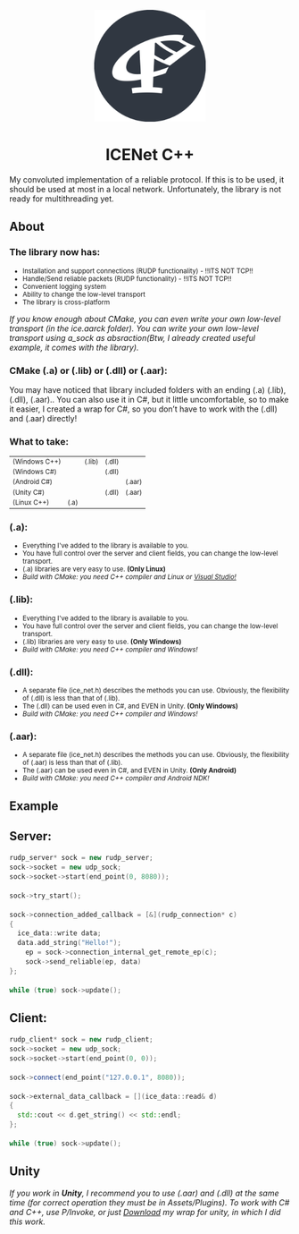   
<p align="center">
  <img src="https://github.com/enoreex/ice_net/blob/master/.git_logo.png" alt="logo" width="200" height="200">
</p>

<h1 align="center" tabindex="-1" dir="auto"><a class="anchor" aria-hidden="true"></a>ICENet C++</h1>

My convoluted implementation of a reliable protocol. If this is to be used, it should be used at most in a local network. Unfortunately, the library is not ready for multithreading yet. 

<h2 tabindex="-1" dir="auto"><a class="anchor" aria-hidden="true"></a>About</h2>

<h3>The library now has:</h3>

<ul>
  <li style="font-size: smaller;">Installation and support connections (RUDP functionality) - !!ITS NOT TCP!!</li>
  <li style="font-size: smaller;">Handle/Send reliable packets (RUDP functionality) - !!ITS NOT TCP!!</li>
  <li style="font-size: smaller;">Convenient logging system</li>
  <li style="font-size: smaller;">Ability to change the low-level transport</li>
  <li style="font-size: smaller;">The library is cross-platform</li>
</ul>

<i>If you know enough about CMake, you can even write your own low-level transport (in the ice.aarck folder). You can write your own low-level transport using a_sock as absraction(Btw, I already created useful example, it comes with the library).</i>

<h3>CMake (.a) or (.lib) or (.dll) or (.aar): </h3>

You may have noticed that library included folders with an ending (.a) (.lib), (.dll), (.aar).. You can also use it in C#, but it little uncomfortable, so to make it easier, I created a wrap for C#, so you don’t have to work with the (.dll) and (.aar) directly!

<h3>What to take: </h3>
<table>
  <tr>
    <td style="font-size: smaller;">(Windows C++)</td>
    <td style="font-size: smaller;"> </td>
    <td style="font-size: smaller;">(.lib)</td>
    <td style="font-size: smaller;">(.dll)</td>
    <td style="font-size: smaller;"> </td>
  </tr>
  <tr>
    <td style="font-size: smaller;">(Windows C#)</td>
    <td style="font-size: smaller;"> </td>
    <td style="font-size: smaller;">  </td>
    <td style="font-size: smaller;">(.dll)</td>
    <td style="font-size: smaller;">  </td>
  </tr>
  <tr>
    <td style="font-size: smaller;">(Android C#)</td>
    <td style="font-size: smaller;"> </td>
    <td style="font-size: smaller;">  </td>
    <td style="font-size: smaller;">  </td>
    <td style="font-size: smaller;">(.aar)</td>
  </tr>
  <tr>
    <td style="font-size: smaller;">(Unity C#)</td>
    <td style="font-size: smaller;"> </td>
    <td style="font-size: smaller;">  </td>
    <td style="font-size: smaller;">(.dll)</td>
    <td style="font-size: smaller;">(.aar)</td>
  </tr>
    <tr>
    <td style="font-size: smaller;">(Linux C++)</td>
    <td style="font-size: smaller;">(.a)</td>
    <td style="font-size: smaller;">  </td>
    <td style="font-size: smaller;">  </td>
    <td style="font-size: smaller;">  </td>
  </tr>
</table>

<h3>(.a): </h3>

<ul>
  <li style="font-size: smaller;">Everything I've added to the library is available to you.</li>
  <li style="font-size: smaller;">You have full control over the server and client fields, you can change the low-level transport.</li>
  <li style="font-size: smaller;">(.a) libraries are very easy to use. <strong>(Only Linux)</strong></li>
  <li style="font-size: smaller;"><i>Build with CMake: you need C++ compiler and Linux or <a href="https://devblogs.microsoft.com/cppblog/linux-development-with-c-in-visual-studio/">Visual Studio!</a></i></li>
</ul>

<h3>(.lib): </h3>

<ul>
  <li style="font-size: smaller;">Everything I've added to the library is available to you.</li>
  <li style="font-size: smaller;">You have full control over the server and client fields, you can change the low-level transport.</li>
  <li style="font-size: smaller;">(.lib) libraries are very easy to use. <strong>(Only Windows)</strong></li>
  <li style="font-size: smaller;"><i>Build with CMake: you need C++ compiler and Windows!</i></li>
</ul>

<h3>(.dll): </h3>

<ul>
  <li style="font-size: smaller;">A separate file (ice_net.h) describes the methods you can use. Obviously, the flexibility of (.dll) is less than that of (.lib).</li>
  <li style="font-size: smaller;">The (.dll) can be used even in C#, and EVEN in Unity. <strong>(Only Windows)</strong></li>
  <li style="font-size: smaller;"><i>Build with CMake: you need C++ compiler and Windows!</i></li>
</ul>

<h3>(.aar): </h3>

<ul>
  <li style="font-size: smaller;">A separate file (ice_net.h) describes the methods you can use. Obviously, the flexibility of (.aar) is less than that of (.lib).</li>
  <li style="font-size: smaller;">The (.aar) can be used even in C#, and EVEN in Unity. <strong>(Only Android)</strong></li>
  <li style="font-size: smaller;"><i>Build with CMake: you need C++ compiler and Android NDK!</i></li>
</ul>

<h2 tabindex="-1" dir="auto"><a class="anchor" aria-hidden="true"></a>Example</h2>

<h2>Server: </h2>

```C++
rudp_server* sock = new rudp_server;
sock->socket = new udp_sock;
sock->socket->start(end_point(0, 8080));

sock->try_start();

sock->connection_added_callback = [&](rudp_connection* c) 
{ 
  ice_data::write data;
  data.add_string("Hello!");
	ep = sock->connection_internal_get_remote_ep(c);
	sock->send_reliable(ep, data) 
};

while (true) sock->update();
```

<h2>Client: </h2>

```C++
rudp_client* sock = new rudp_client;
sock->socket = new udp_sock;
sock->socket->start(end_point(0, 0));

sock->connect(end_point("127.0.0.1", 8080));

sock->external_data_callback = [](ice_data::read& d)
{
  std::cout << d.get_string() << std::endl;
};

while (true) sock->update();
```
<h2 tabindex="-1" dir="auto"><a class="anchor" aria-hidden="true"></a>Unity</h2>

<i>If you work in <strong>Unity</strong>, I recommend you to use (.aar) and (.dll) at the same time (for correct operation they must be in Assets/Plugins). To work with C# and C++, use P/Invoke, or just <a href = "https://github.com/enoreex/ice_net/releases/tag/master_release">Download</a> my wrap for unity, in which I did this work.</i>
